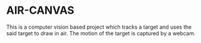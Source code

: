 # AIR-CANVAS
This is a computer vision based project which tracks a target and uses the said target to draw in air. The motion of the target is captured by a webcam.
